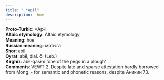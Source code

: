 ```yaml
---
title: " *Apɨl"
description:  hoe
---
```


<strong>Proto-Turkic</strong>:  *Apɨl<br>
<strong>Altaic etymology</strong>:  Altaic etymology<br>
<strong>Meaning</strong>:  hoe<br>
<strong>Russian meaning</strong>:  мотыга<br>
<strong>Shor</strong>:  abɨl<br>
<strong>Oyrat</strong>:  abɨl, dial. ōl (Leb.)<br>
<strong>Kirghiz</strong>:  abɨl-qasɨm 'one of the pegs in a plough'<br>
<strong>Comments</strong>:  VEWT 2. Despite late and sparse attestation hardly borrowed from Mong. - for semantic and phonetic reasons, despite Аникин 73.<br>


